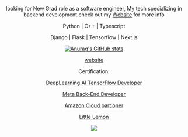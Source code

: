 

<div align="center">
    <p> looking for New Grad role as a software engineer, My tech specializing in backend development.check out my <a href = "https://techtaohu.com/">Website</a> for more info </p>
    <p> Python | C++ | Typescript </p>
    <p>Django | Flask | Tensorflow | Next.js </p>
    <p></p>
</div>


<div align="center">

[![Anurag's GitHub stats](https://github-readme-stats.vercel.app/api?username=Talen-520&theme=radical&count_private=true&include_all_commits=true)](https://github.com/anuraghazra/github-readme-stats)

</div>
<div align="center">
  






[website](https://techtaohu.com/)


Certification:

[DeepLearning.AI TensorFlow Developer](https://www.coursera.org/account/accomplishments/professional-cert/JN6YURYEHD25)


[Meta Back-End Developer](https://www.credly.com/badges/2366cc64-675f-4f23-a45e-ede187918c75/linked_in_profile
)


[Amazon Cloud partioner](https://www.credly.com/badges/4b3c22ba-439c-41ee-95cd-7b93dc72e519/linked_in_profile
)


[Little Lemon](https://techtaohu.com/)


<a href="https://hits.seeyoufarm.com"><img src="https://hits.seeyoufarm.com/api/count/incr/badge.svg?url=https%3A%2F%2Fgithub.com%2FTalen-520%2Fhit-counter&count_bg=%2379C83D&title_bg=%23555555&icon=&icon_color=%23E7E7E7&title=Visitor&edge_flat=false"/></a>

